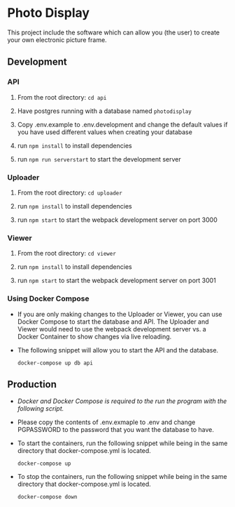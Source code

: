# Photo Display

This project include the software which can allow you (the user) to create your own electronic picture frame.

## Development

### API

1. From the root directory: `cd api`

2. Have postgres running with a database named `photodisplay`

3. Copy .env.example to .env.development and change the default values if you have used different values when creating your database

4. run `npm install` to install dependencies

5. run `npm run serverstart` to start the development server

### Uploader

1. From the root directory: `cd uploader`

2. run `npm install` to install dependencies

3. run `npm start` to start the webpack development server on port 3000

### Viewer

1. From the root directory: `cd viewer`

2. run `npm install` to install dependencies

3. run `npm start` to start the webpack development server on port 3001

### Using Docker Compose

* If you are only making changes to the Uploader or Viewer, you can use Docker Compose to start the database and API. The Uploader and Viewer would need to use the webpack development server vs. a Docker Container to show changes via live reloading.

* The following snippet will allow you to start the API and the database.

    ```docker
    docker-compose up db api
    ```

## Production

* *Docker and Docker Compose is required to the run the program with the following script.*

* Please copy the contents of .env.exmaple to .env and change PGPASSWORD to the password that you want the database to have.

* To start the containers, run the following snippet while being in the same directory that docker-compose.yml is located.

    ```docker
    docker-compose up
    ```

* To stop the containers, run the following snippet while being in the same directory that docker-compose.yml is located.

    ```docker
    docker-compose down
    ```
